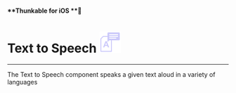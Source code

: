 #### **Thunkable for iOS **

# Text to Speech ![](/assets/text-to-speech-ios-icon.png)

---

The Text to Speech component speaks a given text aloud in a variety of languages

